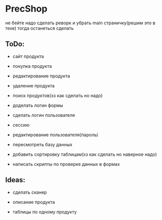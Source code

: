 # PrecShop
не бейте
надо сделать реворк и убрать main страничку(решим это в техе)
тогда останеться сделать

## ToDo:
- сайт продукта
- покупка продукта
- редактирование продукта
- удаление продукта

- поиск продуктов(хз как сделать но надо)

- доделать логин формы
- сделать логин пользователя
- сессию
- редактирование пользователя(пароль)

- пересмотреть базу данных

- добавить сортировку таблицам(хз как сделать но наверное надо)

- написать скрипты по проверке данных в формах

## Ideas:

- сделать сканер

- описание продукта

- таблицы по одному продукту